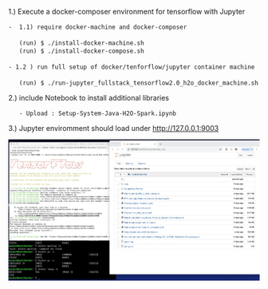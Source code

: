 

   1.) Execute a docker-composer environment for tensorflow with Jupyter

    -  1.1) require docker-machine and docker-composer
     
       (run) $ ./install-docker-machine.sh
       (run) $ ./install-docker-compose.sh 

    - 1.2 ) run full setup of docker/tenforflow/jupyter container machine

       (run) $ ./run-jupyter_fullstack_tensorflow2.0_h2o_docker_machine.sh



   2.) include Notebook to install additional libraries

       - Upload : Setup-System-Java-H2O-Spark.ipynb


   3.) Jupyter enviromment should load under http://127.0.0.1:9003

  ![alt text](images/Docker_container_TensorFlow_Jupyter_h2o.ai_example_image.png?raw=true "Docker Container Jupyter TenforFlow H2o.ai")
